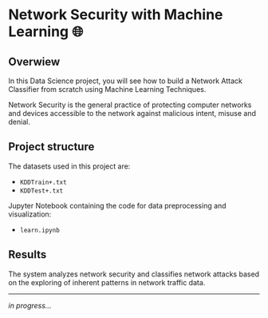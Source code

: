 # Network Security with Machine Learning 🌐

## Overwiew

In this Data Science project, you will see how to build a Network Attack Classifier from scratch using Machine Learning Techniques.

Network Security is the general practice of protecting computer networks and devices accessible to the network against malicious intent, misuse and denial. 

## Project structure
The datasets used in this project are:
- `KDDTrain+.txt`
- `KDDTest+.txt`

Jupyter Notebook containing the code for data preprocessing and visualization:

- `learn.ipynb`

## Results

The system analyzes network security and classifies network attacks based on the exploring of inherent patterns in network traffic data.
____________________________________________________________________

_in progress..._

<!--

## Steps

**1. Data Loading and Exploration:**
   - Load the datasets using pandas.
   - Display the first few rows to understand the structure of the dataset.
   - Check for missing values and data types.

**2. Visualization:**
   - Visualize the data on a 2D plot.

**3. Data Preprocessing:**
   - Extract relevant features.
   - Group by items and create a new column.

**4. k-Nearest Neighbors (kNN)**
   - Apply the kNN algorithm.
   - Convert our table to a 2D matrix, and fill the missing values with zeros.

## Results

The system analyzes a reader's preferences based on their reading history and suggests books that are most likely to interest the user.
____________________________________________________________________

_in progress..._

-->


<!--
ctrl + E --для цитирования кода
-->


